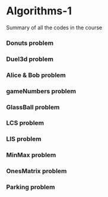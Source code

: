 # Algorithms-1
Summary of all the codes in the course

### Donuts problem
### Duel3d problem
### Alice & Bob problem
### gameNumbers problem
### GlassBall problem
### LCS problem
### LIS problem
### MinMax problem
### OnesMatrix problem
### Parking problem
